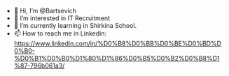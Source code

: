 - 👋 Hi, I’m @Bartsevich
- 👀 I’m interested in IT Recruitment
- 🌱 I’m currently learning in Shirkina School.
- 📫 How to reach me in Linkedin: https://www.linkedin.com/in/%D0%B8%D0%BB%D0%BE%D0%BD%D0%B0-%D0%B1%D0%B0%D1%80%D1%86%D0%B5%D0%B2%D0%B8%D1%87-796b061a3/

<!---
Bartsevich/Bartsevich is a ✨ special ✨ repository because its `README.md` (this file) appears on your GitHub profile.
You can click the Preview link to take a look at your changes.
--->

